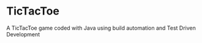 TicTacToe
=========

A TicTacToe game coded with Java using build automation and Test Driven Development
